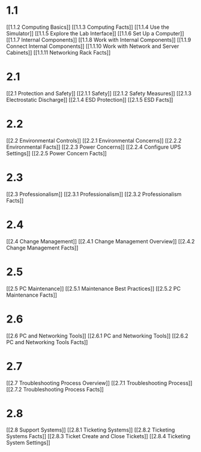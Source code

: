 # 1.1
[[1.1.2 Computing Basics]]
[[1.1.3 Computing Facts]]
[[1.1.4 Use the Simulator]]
[[1.1.5 Explore the Lab Interface]]
[[1.1.6 Set Up a Computer]]
[[1.1.7 Internal Components]]
[[1.1.8 Work with Internal Components]]
[[1.1.9 Connect Internal Components]]
[[1.1.10 Work with Network and Server Cabinets]]
[[1.1.11 Networking Rack Facts]]
# 2.1
[[2.1 Protection and Safety]]
[[2.1.1 Safety]]
[[2.1.2 Safety Measures]]
[[2.1.3 Electrostatic Discharge]]
[[2.1.4 ESD Protection]]
[[2.1.5 ESD Facts]]
# 2.2
[[2.2 Environmental Controls]]
[[2.2.1 Environmental Concerns]]
[[2.2.2 Environmental Facts]]
[[2.2.3 Power Concerns]]
[[2.2.4 Configure UPS Settings]]
[[2.2.5 Power Concern Facts]]
# 2.3
[[2.3 Professionalism]]
[[2.3.1 Professionalism]]
[[2.3.2 Professionalism Facts]]
# 2.4
[[2.4 Change Management]]
[[2.4.1 Change Management Overview]]
[[2.4.2 Change Management Facts]]
# 2.5
[[2.5 PC Maintenance]]
[[2.5.1 Maintenance Best Practices]]
[[2.5.2 PC Maintenance Facts]]
# 2.6
[[2.6 PC and Networking Tools]]
[[2.6.1 PC and Networking Tools]]
[[2.6.2 PC and Networking Tools Facts]]
# 2.7
[[2.7 Troubleshooting Process Overview]]
[[2.7.1 Troubleshooting Process]]
[[2.7.2 Troubleshooting Process Facts]]
# 2.8
[[2.8 Support Systems]]
[[2.8.1 Ticketing Systems]]
[[2.8.2 Ticketing Systems Facts]]
[[2.8.3 Ticket Create and Close Tickets]]
[[2.8.4 Ticketing System Settings]]
